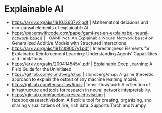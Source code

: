 # Explainable AI

- https://arxiv.org/abs/1910.13607v2.pdf | Mathematical decisions and non-causal elements of explainable AI
- https://paperswithcode.com/paper/gami-net-an-explainable-neural-network-based | - GAMI-Net: An Explainable Neural Network based on Generalized Additive Models with Structured Interactions
- https://arxiv.org/abs/1912.09007v1.pdf | Interestingness Elements for Explainable Reinforcement Learning: Understanding Agents' Capabilities and Limitations
- https://arxiv.org/abs/2004.14545v1.pdf | Explainable Deep Learning: A Field Guide for the Uninitiated
- https://github.com/slundberg/shap | slundberg/shap: A game theoretic approach to explain the output of any machine learning model.
- https://github.com/tensorflow/lucid | tensorflow/lucid: A collection of infrastructure and tools for research in neural network interpretability.
- https://github.com/facebookresearch/visdom | facebookresearch/visdom: A flexible tool for creating, organizing, and sharing visualizations of live, rich data. Supports Torch and Numpy.
